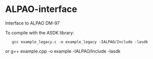 # ALPAO-interface
Interface to ALPAO DM-97

To compile with the ASDK library:

       gcc example_legacy.c -o example_legacy -IALPAO/Include -lasdk 
   or  g++ example.cpp -o example -IALPAO/Include -lasdk 
